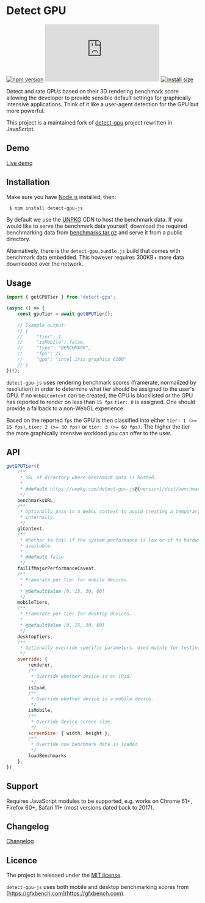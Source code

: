 # Detect GPU

[![npm version](https://badge.fury.io/js/detect-gpu-js.svg)](https://badge.fury.io/js/detect-gpu-js)
[![gzip size](https://img.badgesize.io/https:/unpkg.com/detect-gpu-js/dist/detect-gpu.esm.js?compression=gzip)](https://unpkg.com/detect-gpu-js)
[![install size](https://packagephobia.now.sh/badge?p=detect-gpu-js)](https://packagephobia.now.sh/result?p=detect-gpu-js)

Detect and rate GPUs based on their 3D rendering benchmark score allowing the developer to provide sensible default settings for graphically intensive applications. Think of it like a user-agent detection for the GPU but more powerful.

This project is a maintained fork of [detect-gpu](https://github.com/pmndrs/detect-gpu) project rewritten in JavaScript.

## Demo

[Live demo](https://soft8soft.github.io/detect-gpu-js/)

## Installation

Make sure you have [Node.js](http://nodejs.org/) installed, then:

```sh
 $ npm install detect-gpu-js
```

By default we use the [UNPKG](https://unpkg.com) CDN to host the benchmark data. If you would like to serve the benchmark data yourself, download the required benchmarking data from [benchmarks.tar.gz](https://github.com/soft8soft/detect-gpu-js/raw/master/benchmarks.tar.gz) and serve it from a public directory.

Alternatively, there is the `detect-gpu.bundle.js` build that comes with benchmark data embedded. This however requires 300KB+ more data downloaded over the network.

## Usage

```js
import { getGPUTier } from 'detect-gpu';

(async () => {
    const gpuTier = await getGPUTier();
  
    // Example output:
    // {
    //     "tier": 1,
    //     "isMobile": false,
    //     "type": "BENCHMARK",
    //     "fps": 21,
    //     "gpu": "intel iris graphics 6100"
    // }
})();
```

`detect-gpu-js` uses rendering benchmark scores (framerate, normalized by resolution) in order to determine what tier should be assigned to the user's GPU. If no `WebGLContext` can be created, the GPU is blocklisted or the GPU has reported to render on less than `15 fps` `tier: 0` is assigned. One should provide a fallback to a non-WebGL experience.

Based on the reported `fps` the GPU is then classified into either `tier: 1 (>= 15 fps)`, `tier: 2 (>= 30 fps)` or `tier: 3 (>= 60 fps)`. The higher the tier the more graphically intensive workload you can offer to the user.

## API

```js
getGPUTier({
    /**
     * URL of directory where benchmark data is hosted.
     *
     * @default https://unpkg.com/detect-gpu-js@{version}/dist/benchmarks
     */
    benchmarksURL,
    /**
     * Optionally pass in a WebGL context to avoid creating a temporary one
     * internally.
     */
    glContext,
    /**
     * Whether to fail if the system performance is low or if no hardware GPU is
     * available.
     *
     * @default false
     */
    failIfMajorPerformanceCaveat,
    /**
     * Framerate per tier for mobile devices.
     *
     * @defaultValue [0, 15, 30, 60]
     */
    mobileTiers,
    /**
     * Framerate per tier for desktop devices.
     *
     * @defaultValue [0, 15, 30, 60]
     */
    desktopTiers,
    /**
     * Optionally override specific parameters. Used mainly for testing.
     */
    override: {
        renderer,
        /**
         * Override whether device is an iPad.
         */
        isIpad,
        /**
         * Override whether device is a mobile device.
         */
        isMobile,
        /**
         * Override device screen size.
         */
        screenSize: { width, height };
        /**
         * Override how benchmark data is loaded
         */
        loadBenchmarks
    };
})
```

## Support

Requires JavaScript modules to be supported, e.g. works on Chrome 61+, Firefox 60+, Safari 11+ (most versions dated back to 2017).

## Changelog

[Changelog](CHANGELOG.md)

## Licence

The project is released under the [MIT license](https://raw.githubusercontent.com/soft8soft/detect-gpu-js/master/LICENSE).

`detect-gpu-js` uses both mobile and desktop benchmarking scores from [https://gfxbench.com](https://gfxbench.com).
